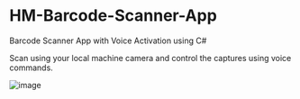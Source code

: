 # HM-Barcode-Scanner-App
Barcode Scanner App with Voice Activation using C#

Scan using your local machine camera and control the captures using voice commands.


![image](https://github.com/harsmatharoo/HM-Barcode-Scanner-App/assets/84873873/57d064bc-0fd0-431f-b1e6-a4a5e0f8c0d2)

